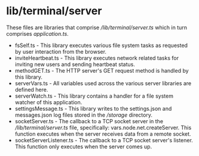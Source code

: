 # lib/terminal/server
These files are libraries that comprise */lib/terminal/server.ts* which in turn comprises *application.ts*.

* fsSelf.ts - This library executes various file system tasks as requested by user interaction from the browser.
* inviteHeartbeat.ts - This library executes network related tasks for inviting new users and sending heartbeat status.
* methodGET.ts - The HTTP server's GET request method is handled by this library.
* serverVars.ts - All variables used across the various server libraries are defined here.
* serverWatch.ts - This library contains a handler for a file system watcher of this application.
* settingsMessage.ts - This library writes to the settings.json and messages.json log files stored in the */storage* directory.
* socketServer.ts - The callback to a TCP socket server in the */lib/terminal/server.ts* file, specifically: vars.node.net.createServer.  This function executes when the server receives data from a remote socket.
* socketServerListener.ts - The callback to a TCP socket server's listener.  This function only executes when the server comes up.